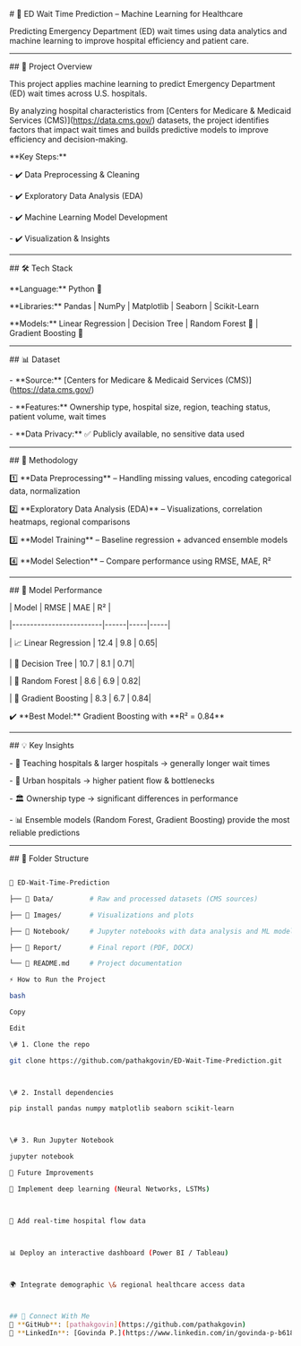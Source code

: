\# 🏥 ED Wait Time Prediction – Machine Learning for Healthcare



Predicting Emergency Department (ED) wait times using data analytics and machine learning to improve hospital efficiency and patient care.



---



\## 📌 Project Overview



This project applies machine learning to predict Emergency Department (ED) wait times across U.S. hospitals.  

By analyzing hospital characteristics from \[Centers for Medicare \& Medicaid Services (CMS)](https://data.cms.gov/) datasets, the project identifies factors that impact wait times and builds predictive models to improve efficiency and decision-making.



\*\*Key Steps:\*\*

\- ✔️ Data Preprocessing \& Cleaning  

\- ✔️ Exploratory Data Analysis (EDA)  

\- ✔️ Machine Learning Model Development  

\- ✔️ Visualization \& Insights  



---



\## 🛠️ Tech Stack



\*\*Language:\*\* Python 🐍  



\*\*Libraries:\*\* Pandas | NumPy | Matplotlib | Seaborn | Scikit-Learn  



\*\*Models:\*\* Linear Regression | Decision Tree | Random Forest 🌲 | Gradient Boosting 🚀  



---



\## 📊 Dataset



\- \*\*Source:\*\* \[Centers for Medicare \& Medicaid Services (CMS)](https://data.cms.gov/)  

\- \*\*Features:\*\* Ownership type, hospital size, region, teaching status, patient volume, wait times  

\- \*\*Data Privacy:\*\* ✅ Publicly available, no sensitive data used  



---



\## 🔬 Methodology



1️⃣ \*\*Data Preprocessing\*\* – Handling missing values, encoding categorical data, normalization  

2️⃣ \*\*Exploratory Data Analysis (EDA)\*\* – Visualizations, correlation heatmaps, regional comparisons  

3️⃣ \*\*Model Training\*\* – Baseline regression + advanced ensemble models  

4️⃣ \*\*Model Selection\*\* – Compare performance using RMSE, MAE, R²  



---



\## 🤖 Model Performance



| Model                  | RMSE | MAE | R²  |

|-------------------------|------|-----|-----|

| 📈 Linear Regression    | 12.4 | 9.8 | 0.65|

| 🌳 Decision Tree        | 10.7 | 8.1 | 0.71|

| 🌲 Random Forest        | 8.6  | 6.9 | 0.82|

| 🚀 Gradient Boosting    | 8.3  | 6.7 | 0.84|



✔️ \*\*Best Model:\*\* Gradient Boosting with \*\*R² = 0.84\*\*  



---



\## 💡 Key Insights



\- 🏥 Teaching hospitals \& larger hospitals → generally longer wait times  

\- 🌆 Urban hospitals → higher patient flow \& bottlenecks  

\- 🏛 Ownership type → significant differences in performance  

\- 📊 Ensemble models (Random Forest, Gradient Boosting) provide the most reliable predictions  



---



\## 📂 Folder Structure



```bash

📂 ED-Wait-Time-Prediction

├── 📁 Data/         # Raw and processed datasets (CMS sources)  

├── 📁 Images/       # Visualizations and plots  

├── 📁 Notebook/     # Jupyter notebooks with data analysis and ML models  

├── 📁 Report/       # Final report (PDF, DOCX)  

└── 📄 README.md     # Project documentation  

⚡ How to Run the Project

bash

Copy

Edit

\# 1. Clone the repo  

git clone https://github.com/pathakgovin/ED-Wait-Time-Prediction.git  



\# 2. Install dependencies  

pip install pandas numpy matplotlib seaborn scikit-learn  



\# 3. Run Jupyter Notebook  

jupyter notebook  

🚀 Future Improvements

🧠 Implement deep learning (Neural Networks, LSTMs)



📡 Add real-time hospital flow data



📊 Deploy an interactive dashboard (Power BI / Tableau)



🌍 Integrate demographic \& regional healthcare access data



## 📢 Connect With Me  
🔗 **GitHub**: [pathakgovin](https://github.com/pathakgovin)  
🔗 **LinkedIn**: [Govinda P.](https://www.linkedin.com/in/govinda-p-b61887268/)  

